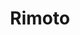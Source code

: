 ---
title: "Rimoto"
description: "A tool to control your computer with phone."
github: "https://github.com/vivekascoder/rimoto"
live: "https://rimoto.divcorn.com"
image: "/rimoto.png"
achievement: "Best Hardware Hack presented by Digi-Key."

---